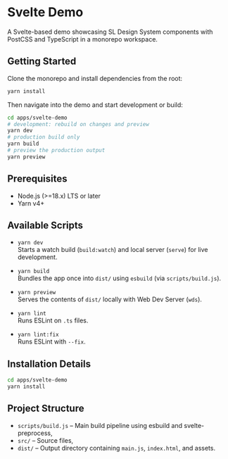 # Svelte Demo

A Svelte-based demo showcasing SL Design System components with PostCSS and TypeScript in a monorepo workspace.

## Getting Started

Clone the monorepo and install dependencies from the root:

```bash
yarn install
```

Then navigate into the demo and start development or build:

```bash
cd apps/svelte-demo
# development: rebuild on changes and preview
yarn dev
# production build only
yarn build
# preview the production output
yarn preview
```

## Prerequisites

- Node.js (>=18.x) LTS or later
- Yarn v4+

## Available Scripts

- `yarn dev`  
  Starts a watch build (`build:watch`) and local server (`serve`) for live development.

- `yarn build`  
  Bundles the app once into `dist/` using `esbuild` (via `scripts/build.js`).

- `yarn preview`  
  Serves the contents of `dist/` locally with Web Dev Server (`wds`).

- `yarn lint`  
  Runs ESLint on `.ts` files.

- `yarn lint:fix`  
  Runs ESLint with `--fix`.

## Installation Details

```bash
cd apps/svelte-demo
yarn install
```

## Project Structure

- `scripts/build.js` – Main build pipeline using esbuild and svelte-preprocess,
- `src/` – Source files,
- `dist/` – Output directory containing `main.js`, `index.html`, and assets.
